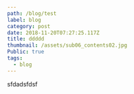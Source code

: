 ```yaml
---
path: /blog/test
label: blog
category: post
date: 2018-11-20T07:27:25.117Z
title: ddddd
thumbnail: /assets/sub06_contents02.jpg
Public: true
tags:
  - blog
---
```

sfdadsfdsf
